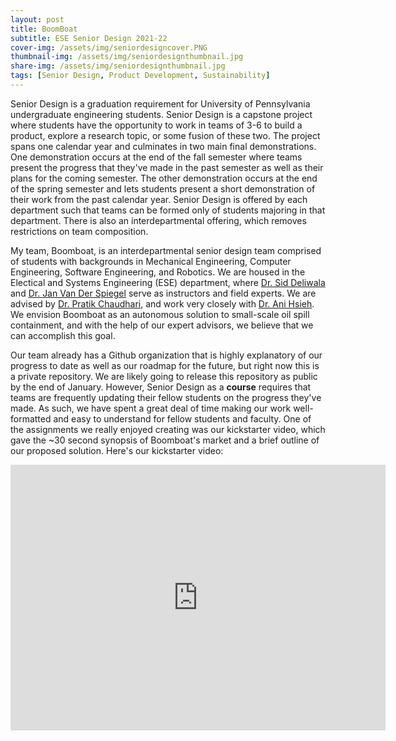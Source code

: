 ```yaml
---
layout: post
title: BoomBoat
subtitle: ESE Senior Design 2021-22
cover-img: /assets/img/seniordesigncover.PNG
thumbnail-img: /assets/img/seniordesignthumbnail.jpg
share-img: /assets/img/seniordesignthumbnail.jpg
tags: [Senior Design, Product Development, Sustainability]
---
```


Senior Design is a graduation requirement for University of Pennsylvania undergraduate engineering students. Senior Design is a capstone project where students have the opportunity to work in teams of 3-6 to build a product, explore a research topic, or some fusion of these two. The project spans one calendar year and culminates in two main final demonstrations. One demonstration occurs at the end of the fall semester where teams present the progress that they've made in the past semester as well as their plans for the coming semester.  The other demonstration occurs at the end of the spring semester and lets students present a short demonstration of their work from the past calendar year. Senior Design is offered by each department such that teams can be formed only of students majoring in that department.  There is also an interdepartmental offering, which removes restrictions on team composition.

My team, Boomboat, is an interdepartmental senior design team comprised of students with backgrounds in Mechanical Engineering, Computer Engineering, Software Engineering, and Robotics.  We are housed in the Electical and Systems Engineering (ESE) department, where [Dr. Sid Deliwala](https://detkin.ese.upenn.edu/team/sid-deliwala/) and [Dr. Jan Van Der Spiegel](https://www.seas.upenn.edu/~jan/) serve as instructors and field experts.  We are advised by [Dr. Pratik Chaudhari](https://pratikac.github.io), and work very closely with [Dr. Ani Hsieh](https://scalar.seas.upenn.edu/).  We envision Boomboat as an autonomous solution to small-scale oil spill containment, and with the help of our expert advisors, we believe that we can accomplish this goal.

Our team already has a Github organization that is highly explanatory of our progress to date as well as our roadmap for the future, but right now this is a private repository. We are likely going to release this repository as public by the end of January. However, Senior Design as a **course** requires that teams are frequently updating their fellow students on the progress they've made. As such, we have spent a great deal of time making our work well-formatted and easy to understand for fellow students and faculty. One of the assignments we really enjoyed creating was our kickstarter video, which gave the ~30 second synopsis of Boomboat's market and a brief outline of our proposed solution. Here's our kickstarter video:

<p align="middle">
<iframe width="600" height="425" src="https://www.youtube.com/embed/nMkxg6ySDIE" title="YouTube video player" frameborder="0" allow="accelerometer; autoplay; clipboard-write; encrypted-media; gyroscope; picture-in-picture" allowfullscreen>
</iframe>
</p>
